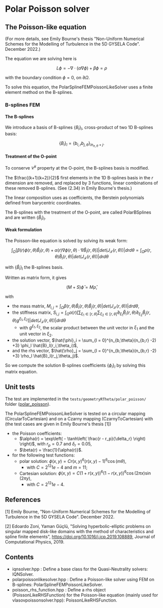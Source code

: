 # Polar Poisson solver

## The Poisson-like equation

(For more details, see Emily Bourne's thesis "Non-Uniform Numerical Schemes for the Modelling of Turbulence
in the 5D GYSELA Code". December 2022.)

The equation we are solving here is

```math
L\phi = - \nabla \cdot (\alpha \nabla \phi) + \beta \phi = \rho
```

with the boundary condition $\phi = 0$, on  $\partial \Omega$.

To solve this equation, the PolarSplineFEMPoissonLikeSolver uses a finite element method on the B-splines.

### B-splines FEM

#### The B-splines

We introduce a basis of B-splines $`\{B_l\}_l`$, cross-product of two 1D B-splines basis:

```math
\{B_l\}_l = \{b_{i,r} b_{j,\theta}\}_{i n_{n,\theta} +j}.
```

#### Treatment of the O-point

To conserve $\mathcal{C}^k$ property at the O-point, the B-splines basis is modified.

The $\frac{(k+1)(k+2)}{2}$ first elements in the 1D B-splines basis in the $r$ dimension are removed, and
replaced by 3 functions, linear combinations of these removed B-splines.
(See (2.34) in Emily Bourne's thesis.)

The linear composition uses as coefficients, the Berstein polynomials defined from barycentric coordinates.

The B-splines with the treatment of the O-point, are called PolarBSplines and are written $`\{\hat{B}_l\}_l`$.

#### Weak formulation

The Poisson-like equation is solved by solving its weak form:

```math
\int_{\Omega} \lbrack \beta(r) \phi(r,\theta) \hat{B}_l(r,\theta) + \alpha(r) \nabla \phi(r,\theta) \cdot  \nabla \hat{B}_l(r,\theta) \rbrack |det(J_{\mathcal{F}}(r,\theta))| dr d\theta =  \int_{\Omega} \rho(r,\theta) \hat{B}_l(r,\theta) |det(J_{\mathcal{F}}(r,\theta))| dr d\theta
```

with $`\{\hat{B}_l\}_l`$ the B-splines basis.

Written as matrix form, it gives

```math
(M + S) \hat{\phi} = M \hat{\rho},
```

with

- the mass matrix, $`M_{i,j} =  \int_{\Omega} \beta(r,\theta) \hat{B}_i(r,\theta)\hat{B}_j(r,\theta) |det(J_{\mathcal{F}}(r,\theta))| dr d\theta`$,
- the stiffness matrix, $`S_{i,j} =  \int_{\Omega} \alpha(r) \left[\sum_{\xi_1\in[r,\theta]} \sum_{\xi_2\in[r,\theta]} \partial_{\xi_1}\hat{B}_i(r,\theta) \partial_{\xi_2}\hat{B}_j(r,\theta) g^{\xi_1, \xi_2}\right] |det(J_{\mathcal{F}}(r,\theta))| dr d\theta`$
  - with $`g^{\xi_1, \xi_2}`$, the scalar product between the unit vector in $`\xi_1`$ and the unit vector in $`\xi_2`$.
- the solution vector, $`\hat{\phi}_i = \sum_{l = 0}^{n_{b,\theta}(n_{b,r} -2) +3} \phi_l \hat{B}_l(r_i,\theta_i)`$,
- and the rhs vector,  $`\hat{\rho}_j = \sum_{l = 0}^{n_{b,\theta}(n_{b,r} -2) +3} \rho_l \hat{B}_l(r_j,\theta_j)`$.

So we compute the solution B-splines coefficients $`\{\phi_l\}_l`$ by solving this matrix equation.  

## Unit tests

The test are implemented in the `tests/geometryRTheta/polar_poisson/` folder
([polar\_poisson](./../../../tests/geometryRTheta/polar_poisson/README.md)).

The PolarSplineFEMPoissonLikeSolver is tested on a circular mapping (CircularToCartesian) and on a Czarny mapping (CzarnyToCartesian) with
(the test cases are given in Emily Bourne's thesis [1])

- the Poisson coefficients:
  - $`\alpha(r) = \exp\left( - \tanh\left( \frac{r - r_p}{\delta_r} \right) \right)`$, with $`r_p = 0.7`$ and $`\delta_r = 0.05`$,
  - $\beta(r) = \frac{1}{\alpha(r)}$.
- for the following test functions:
  - polar solution: $\phi(x, y) = C r(x,y)^6 (r(x,y) -1)^6 \cos(m\theta)$,
    - with $C = 2^{12}1e-4$ and $m = 11$;
  - Cartesian solution: $\phi(x,y) = C (1+r(x,y))^6  (1 - r(x,y))^6 \cos(2\pi x) \sin(2\pi y)$,
    - with  $C = 2^{12}1e-4$.

## References

[1] Emily Bourne, "Non-Uniform Numerical Schemes for the Modelling of Turbulence in the 5D GYSELA Code". December 2022.

[2] Edoardo Zoni, Yaman Güçlü, "Solving hyperbolic-elliptic problems on singular mapped disk-like domains with the
method of characteristics and spline finite elements", <https://doi.org/10.1016/j.jcp.2019.108889>, Journal of Computational Physics, 2019.

## Contents

- iqnsolver.hpp : Define a base class for the Quasi-Neutrality solvers: IQNSolver.
- polarpoissonlikesolver.hpp : Define a Poisson-like solver using FEM on B-splines: PolarSplineFEMPoissonLikeSolver.
- poisson\_rhs\_function.hpp : Define a rhs object (PoissonLikeRHSFunction) for the Poisson-like equation (mainly used for vlasovpoissonsolver.hpp): PoissonLikeRHSFunction.
